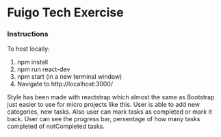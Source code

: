 Fuigo Tech Exercise
===================

### Instructions

To host locally: 
1. npm install
2. npm run react-dev
3. npm start (in a new terminal window)
4. Navigate to http://localhost:3000/

Style has been made with reactstrap which almost the same as Bootstrap just easier to use for micro projects like this.
User is able to add new categories, new tasks. 
Also user can mark tasks as completed or mark it back.
User can see the progress bar, persentage of how many tasks completed of notCompleted tasks.
